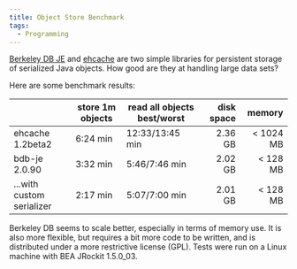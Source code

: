 ```yaml
---
title: Object Store Benchmark
tags:
  - Programming
---
```


[Berkeley DB JE](http://sleepycat.com/products/bdbje.html) and [ehcache](http://ehcache.sourceforge.net/) are two simple libraries for persistent storage of serialized Java objects. How good are they at handling large data sets?

Here are some benchmark results:

|                           | store 1m objects | read all objects best/worst | disk space |     memory |
| ------------------------- | ---------------- | --------------------------- | ----------:| ----------:|
| ehcache 1.2beta2          | 6:24 min         | 12:33/13:45 min             |    2.36 GB |  < 1024 MB |
| bdb-je 2.0.90             | 3:32 min         | 5:46/7:46 min               |    2.02 GB |   < 128 MB |
| ...with custom serializer | 2:17 min         | 5:07/7:00 min               |    2.01 GB |   < 128 MB |
  
Berkeley DB seems to scale better, especially in terms of memory use. It is also more flexible, but requires a bit more code to be written, and is distributed under a more restrictive license (GPL). Tests were run on a Linux machine with BEA JRockit 1.5.0_03.
